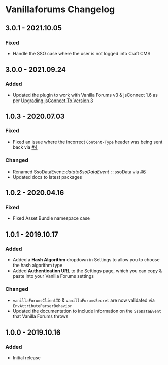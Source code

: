 # Vanillaforums Changelog

## 3.0.1 - 2021.10.05
### Fixed
* Handle the SSO case where the user is not logged into Craft CMS

## 3.0.0 - 2021.09.24
### Added
* Updated the plugin to work with Vanilla Forums v3 & jsConnect 1.6 as per [Upgrading jsConnect To Version 3](https://success.vanillaforums.com/kb/articles/206-upgrading-jsconnect-to-version-3)

## 1.0.3 - 2020.07.03
### Fixed
* Fixed an issue where the incorrect `Content-Type` header was being sent back via [#4](https://github.com/nystudio107/craft-vanillaforums/pull/4)

### Changed
* Renamed SsoDataEvent::$data to SsoDataEvent::$ssoData via [#6](https://github.com/nystudio107/craft-vanillaforums/pull/6)
* Updated docs to latest packages

## 1.0.2 - 2020.04.16
### Fixed
* Fixed Asset Bundle namespace case

## 1.0.1 - 2019.10.17
### Added
* Added a **Hash Algorithm** dropdown in Settings to allow you to choose the hash algorithm type
* Added **Authentication URL** to the Settings page, which you can copy & paste into your Vanilla Forums settings

### Changed
* `vanillaForumsClientID` & `vanillaForumsSecret` are now validated via `EnvAttributeParserBehavior`
* Updated the documentation to include information on the `SsoDataEvent` that Vanilla Forums throws
 
## 1.0.0 - 2019.10.16
### Added
- Initial release
